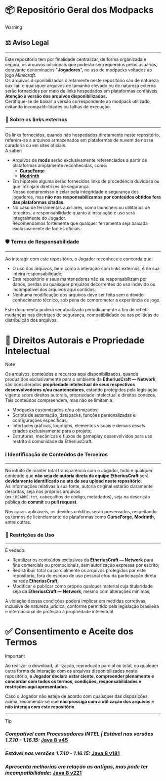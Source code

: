 <!-- As informações relativas à sua fonte, autoria original e licença de uso estarão claramente descritas, seja nos próprios arquivos (ex.: `README.txt`, cabeçalhos de código, metadados), seja na descrição pública do commit ou pull request. -->

# 📦 Repositório Geral dos Modpacks
> [!WARNING]
> ## ⚖️ Aviso Legal
> <hr>
>
> Este repositório tem por finalidade centralizar, de forma organizada e segura, os arquivos adicionais que poderão ser requeridos pelos usuários, doravante denominados "**Jogadores**", no uso de modpacks voltados ao jogo *Minecraft*.<br>
> Os arquivos disponibilizados diretamente neste repositório são de natureza auxiliar, e quaisquer arquivos de tamanho elevado ou de natureza externa serão fornecidos por meio de links hospedados em plataformas confiáveis.<br>
> **Atenção à versão dos arquivos disponibilizados.**<br>
> Certifique-se de baixar a versão correspondente ao modpack utilizado, evitando incompatibilidades ou falhas de execução.
>
> ### 🔗 Sobre os links externos
> <hr>
>
> Os links fornecidos, quando não hospedados diretamente neste repositório, referem-se a arquivos armazenados em plataformas de nuvem de nossa curadoria ou em sites oficiais.<br>
> A saber:<br>
> - Arquivos de **mods** serão exclusivamente referenciados a partir de plataformas amplamente reconhecidas, como:
>    - **[CurseForge](https://www.curseforge.com/minecraft/)**
>    - **[Modrinth](https://modrinth.com/)**
> - Em hipótese alguma serão fornecidos links de procedência duvidosa ou que infrinjam diretrizes de segurança.<br>
> Nosso compromisso é zelar pela integridade e segurança dos jogadores, mas **não nos responsabilizamos por conteúdos obtidos fora das plataformas citadas**.
> - No caso de ferramentas auxiliares, como launchers ou utilitários de terceiros, a responsabilidade quanto à instalação e uso será integralmente do Jogador.<br>
> Recomendamos fortemente que qualquer ferramenta seja baixada exclusivamente de fontes oficiais.
>
> ### 🛡️ Termo de Responsabilidade
> <hr>
>
> Ao interagir com este repositório, o Jogador reconhece e concorda que:<br>
> - O uso dos arquivos, bem como a interação com links externos, é de sua inteira responsabilidade;
> - Este repositório e seus mantenedores não se responsabilizam por danos, perdas ou quaisquer prejuízos decorrentes do uso indevido ou incompatível dos arquivos aqui contidos;
> - Nenhuma modificação dos arquivos deve ser feita sem o devido conhecimento técnico, sob pena de comprometer a experiência de jogo.
>
> Este documento poderá ser atualizado periodicamente a fim de refletir mudanças nas diretrizes de segurança, compatibilidade ou nas políticas de distribuição dos arquivos.

# 📜 Direitos Autorais e Propriedade Intelectual
> [!NOTE]
>
> Os arquivos, conteúdos e recursos aqui disponibilizados, quando produzidos exclusivamente para o ambiente da **EtheriusCraft — Network**, são considerados **propriedade intelectual de seus respectivos desenvolvedores e/ou mantenedores**, estando protegidos pela legislação vigente sobre direitos autorais, propriedade intelectual e direitos conexos.<br>
> Tais conteúdos compreendem, mas não se limitam a:<br>
> - Modpacks customizados e/ou otimizados;
> - Scripts de automação, datapacks, funções personalizadas e configurações específicas;
> - Interfaces gráficas, logotipos, elementos visuais e demais *assets* criados exclusivamente para o projeto;
> - Estruturas, mecânicas e fluxos de gameplay desenvolvidos para uso restrito à comunidade da EtheriusCraft.
> 
> ### ℹ️ Identificação de Conteúdos de Terceiros
> <hr>
>
> No intuito de manter total transparência com o Jogador, todo e qualquer conteúdo que **não seja de autoria direta da equipe EtheriusCraft** será **devidamente identificado no ato de seu upload neste repositório**.<br>
> As informações relativas à sua fonte, autoria original estarão claramente descritas, seja nos próprios arquivos<br>
> (ex.: `README.txt`, cabeçalhos de código, metadados), seja na descrição pública do **commit** ou **pull request**.
>
> Nos casos aplicáveis, os devidos créditos serão preservados, respeitando os termos de licenciamento de plataformas como **CurseForge**, **Modrinth**, entre outras.
>
> ### 🚫 Restrições de Uso
> <hr>
>
> É vedado:<br>
> - Reutilizar os conteúdos exclusivos da **EtheriusCraft — Network** para fins comerciais ou promocionais, sem autorização expressa por escrito;
> - Redistribuir total ou parcialmente os arquivos protegidos por este repositório, fora do escopo de uso pessoal e/ou da participação direta na rede **EtheriusCraft**;
> - Modificar e publicar como próprio qualquer material cuja titularidade seja da **EtheriusCraft — Network**, mesmo com alterações mínimas;
> 
> A violação dessas condições poderá implicar em medidas corretivas, inclusive de natureza jurídica, conforme permitido pela legislação brasileira e internacional de proteção à propriedade intelectual.

# ✅ Consentimento e Aceite dos Termos
> [!IMPORTANT]
>
> Ao realizar o download, utilização, reprodução parcial ou total, ou qualquer outra forma de interação com os arquivos disponibilizados neste repositório, **o Jogador declara estar ciente, compreender plenamente e concordar com todos os termos, condições, responsabilidades e restrições aqui apresentados**.
>
> Caso o Jogador não esteja de acordo com quaisquer das disposições acima, recomenda-se que **não prossiga com a utilização dos arquivos** e **não interaja com este repositório**.
<hr>

> [!TIP]
> ### *Compatível com Processadores INTEL | Estável nas versões 1.7.10 - 1.16.15:* [Java 8 v45](https://1024terabox.com/s/1X52MoNm_DS0s9LwZiNJmPQ)
> ### *Estável nas versões 1.7.10 - 1.16.15:* [Java 8 v181](https://1024terabox.com/s/1ndS1Db43g7Y5ulMJjcMB7g)
> ### *Apresenta melhorias em relação as antigas, mas pode ter incompatibilidade:* [Java 8 v221](https://1024terabox.com/s/1D7h7idgleP34PoC3Ov7abA) 
